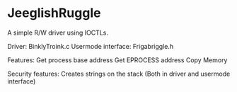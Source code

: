 # JeeglishRuggle
A simple R/W driver using IOCTLs.

Driver: BinklyTroink.c
Usermode interface: Frigabriggle.h

Features:
Get process base address
Get EPROCESS address
Copy Memory

Security features:
Creates strings on the stack (Both in driver and usermode interface)
